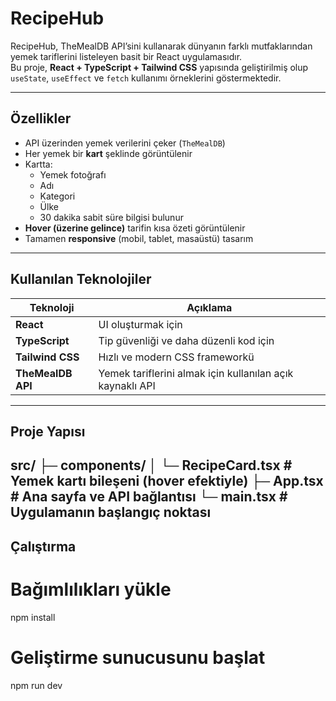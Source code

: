#  RecipeHub

RecipeHub, TheMealDB API’sini kullanarak dünyanın farklı mutfaklarından yemek tariflerini listeleyen basit bir React uygulamasıdır.  
Bu proje, **React + TypeScript + Tailwind CSS** yapısında geliştirilmiş olup `useState`, `useEffect` ve `fetch` kullanımı örneklerini göstermektedir.

---

##  Özellikler

- API üzerinden yemek verilerini çeker (`TheMealDB`)
- Her yemek bir **kart** şeklinde görüntülenir
- Kartta:
  - Yemek fotoğrafı  
  - Adı  
  - Kategori  
  - Ülke  
  - 30 dakika sabit süre bilgisi bulunur
- **Hover (üzerine gelince)** tarifin kısa özeti görüntülenir
- Tamamen **responsive** (mobil, tablet, masaüstü) tasarım

---

##  Kullanılan Teknolojiler

| Teknoloji | Açıklama |
|------------|-----------|
| **React** | UI oluşturmak için |
| **TypeScript** | Tip güvenliği ve daha düzenli kod için |
| **Tailwind CSS** | Hızlı ve modern CSS frameworkü |
| **TheMealDB API** | Yemek tariflerini almak için kullanılan açık kaynaklı API |

---

##  Proje Yapısı
src/
├─ components/
│   └─ RecipeCard.tsx      # Yemek kartı bileşeni (hover efektiyle)
├─ App.tsx                 # Ana sayfa ve API bağlantısı
└─ main.tsx                # Uygulamanın başlangıç noktası
---

##  Çalıştırma

# Bağımlılıkları yükle
npm install

# Geliştirme sunucusunu başlat
npm run dev
                
